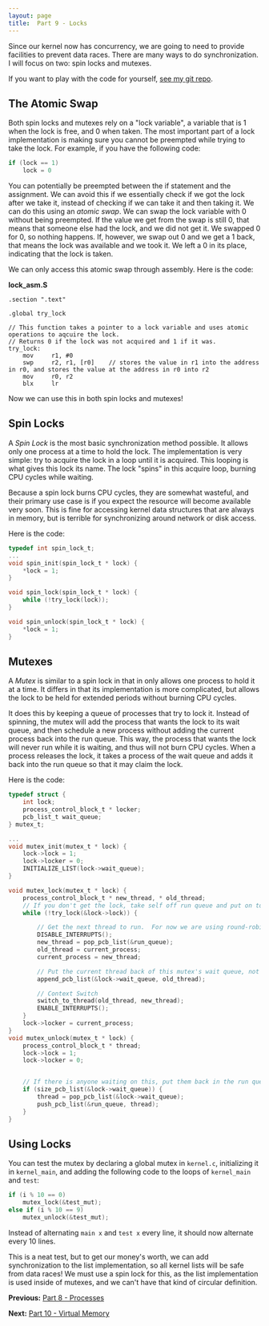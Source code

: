 ```yaml
---
layout: page
title:  Part 9 - Locks
---
```


Since our kernel now has concurrency, we are going to need to provide facilities to prevent data races.  There are many ways to do synchronization.  I will focus on two:
spin locks and mutexes.

If you want to play with the code for yourself, [see my git repo](https://github.com/jsandler18/raspi-kernel/tree/0b93bb87ba743d1d8c60205131ca83b992c4a0e9).

## The Atomic Swap
Both spin locks and mutexes rely on a "lock variable", a variable that is 1 when the lock is free, and 0 when taken.  The most important part of a lock implementation is
making sure you cannot be preempted while trying to take the lock.  For example, if you have the following code:
``` c
if (lock == 1)
    lock = 0
```
You can potentially be preempted between the if statement and the assignment.  We can avoid this if we essentially check if we got the lock after we take it, instead of
checking if we can take it and then taking it.
We can do this using an *atomic swap*.  We can swap the lock variable with 0 without being preempted.  If the value we get from the swap is still 0, that means that
someone else had the lock, and we did not get it.  We swapped 0 for 0, so nothing happens.  If, however, we swap out 0 and we get a 1 back, that means the lock was
available and we took it.  We left a 0 in its place, indicating that the lock is taken.

We can only access this atomic swap through assembly.  Here is the code:

**lock_asm.S**
```
.section ".text"

.global try_lock

// This function takes a pointer to a lock variable and uses atomic operations to aqcuire the lock.
// Returns 0 if the lock was not acquired and 1 if it was.
try_lock:
    mov     r1, #0
    swp     r2, r1, [r0]    // stores the value in r1 into the address in r0, and stores the value at the address in r0 into r2
    mov     r0, r2
    blx     lr 
```

Now we can use this in both spin locks and mutexes!

## Spin Locks
A *Spin Lock* is the most basic synchronization method possible.  It allows only one process at a time to hold the lock.  The implementation is very simple: try to acquire the lock in a loop until it is acquired.
This looping is what gives this lock its name.  The lock "spins" in this acquire loop, burning CPU cycles while waiting.

Because a spin lock burns CPU cycles, they are somewhat wasteful, and their primary use case is if you expect the resource will become available very soon.  This is fine
for accessing kernel data structures that are always in memory, but is terrible for synchronizing around network or disk access.

Here is the code:
``` c
typedef int spin_lock_t;
...
void spin_init(spin_lock_t * lock) {
    *lock = 1;
}

void spin_lock(spin_lock_t * lock) {
    while (!try_lock(lock));
}

void spin_unlock(spin_lock_t * lock) {
    *lock = 1;
}
```

## Mutexes
A *Mutex* is similar to a spin lock in that in only allows one process to hold it at a time.  It differs in that its implementation is more complicated, but allows the lock to be held for extended periods without burning CPU cycles.

It does this by keeping a queue of processes that try to lock it.  Instead of spinning, the mutex will add the process that wants the lock to its wait queue, and then schedule a new process without adding the current process back into the run queue.  This way, the process that wants the lock will never run while it is waiting, and thus will not burn CPU cycles.  When a process releases the lock, it takes a process of the wait queue and adds it back into the run queue so that it may claim the lock.

Here is the code:
``` c
typedef struct {
    int lock;
    process_control_block_t * locker;
    pcb_list_t wait_queue;
} mutex_t;

...
void mutex_init(mutex_t * lock) {
    lock->lock = 1;
    lock->locker = 0;
    INITIALIZE_LIST(lock->wait_queue);
}

void mutex_lock(mutex_t * lock) {
    process_control_block_t * new_thread, * old_thread;
    // If you don't get the lock, take self off run queue and put on to mutex wait queue
    while (!try_lock(&lock->lock)) {

        // Get the next thread to run.  For now we are using round-robin
        DISABLE_INTERRUPTS();
        new_thread = pop_pcb_list(&run_queue);
        old_thread = current_process;
        current_process = new_thread;

        // Put the current thread back of this mutex's wait queue, not on the run queue
        append_pcb_list(&lock->wait_queue, old_thread);

        // Context Switch
        switch_to_thread(old_thread, new_thread);
        ENABLE_INTERRUPTS();
    }
    lock->locker = current_process;
}
void mutex_unlock(mutex_t * lock) {
    process_control_block_t * thread;
    lock->lock = 1;
    lock->locker = 0;


    // If there is anyone waiting on this, put them back in the run queue
    if (size_pcb_list(&lock->wait_queue)) {
        thread = pop_pcb_list(&lock->wait_queue);  
        push_pcb_list(&run_queue, thread);
    }
}
```

## Using Locks
You can test the mutex by declaring a global mutex in `kernel.c`, initializing it in `kernel_main`, and adding the following code to the loops of `kernel_main` and `test`:
``` c
if (i % 10 == 0)
	mutex_lock(&test_mut);
else if (i % 10 == 9) 
	mutex_unlock(&test_mut);
```
Instead of alternating `main x` and `test x` every line, it should now alternate every 10 lines.

This is a neat test, but to get our money's worth, we can add synchronization to the list implementation, so all kernel lists will be safe from data races! We must use a spin lock for this, as the list implementation is used inside of mutexes, and we can't have that kind of circular definition.


**Previous:**
[Part 8 - Processes](/tutorial/process.html)

**Next:**
[Part 10 - Virtual Memory](/tutorial/vmem.html)
